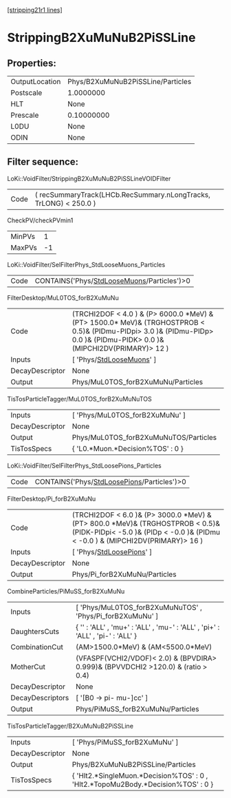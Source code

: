 [[stripping21r1 lines]](./stripping21r1-index)

# StrippingB2XuMuNuB2PiSSLine

## Properties:

|                |                                   |
|----------------|-----------------------------------|
| OutputLocation | Phys/B2XuMuNuB2PiSSLine/Particles |
| Postscale      | 1.0000000                         |
| HLT            | None                              |
| Prescale       | 0.10000000                        |
| L0DU           | None                              |
| ODIN           | None                              |

## Filter sequence:

LoKi::VoidFilter/StrippingB2XuMuNuB2PiSSLineVOIDFilter

|      |                                                                   |
|------|-------------------------------------------------------------------|
| Code | ( recSummaryTrack(LHCb.RecSummary.nLongTracks, TrLONG) \< 250.0 ) |

CheckPV/checkPVmin1

|        |     |
|--------|-----|
| MinPVs | 1   |
| MaxPVs | -1  |

LoKi::VoidFilter/SelFilterPhys_StdLooseMuons_Particles

|      |                                                                                              |
|------|----------------------------------------------------------------------------------------------|
| Code | CONTAINS('Phys/[StdLooseMuons](./stripping21r1-commonparticles-stdloosemuons)/Particles')\>0 |

FilterDesktop/MuL0TOS_forB2XuMuNu

|                 |                                                                                                                                                                                  |
|-----------------|----------------------------------------------------------------------------------------------------------------------------------------------------------------------------------|
| Code            | (TRCHI2DOF \< 4.0 ) & (P\> 6000.0 \*MeV) & (PT\> 1500.0\* MeV)& (TRGHOSTPROB \< 0.5)& (PIDmu-PIDpi\> 3.0 )& (PIDmu-PIDp\> 0.0 )& (PIDmu-PIDK\> 0.0 )& (MIPCHI2DV(PRIMARY)\> 12 ) |
| Inputs          | [ 'Phys/[StdLooseMuons](./stripping21r1-commonparticles-stdloosemuons)' ]                                                                                                      |
| DecayDescriptor | None                                                                                                                                                                             |
| Output          | Phys/MuL0TOS_forB2XuMuNu/Particles                                                                                                                                               |

TisTosParticleTagger/MuL0TOS_forB2XuMuNuTOS

|                 |                                       |
|-----------------|---------------------------------------|
| Inputs          | [ 'Phys/MuL0TOS_forB2XuMuNu' ]      |
| DecayDescriptor | None                                  |
| Output          | Phys/MuL0TOS_forB2XuMuNuTOS/Particles |
| TisTosSpecs     | { 'L0.\*Muon.\*Decision%TOS' : 0 }    |

LoKi::VoidFilter/SelFilterPhys_StdLoosePions_Particles

|      |                                                                                              |
|------|----------------------------------------------------------------------------------------------|
| Code | CONTAINS('Phys/[StdLoosePions](./stripping21r1-commonparticles-stdloosepions)/Particles')\>0 |

FilterDesktop/Pi_forB2XuMuNu

|                 |                                                                                                                                                                          |
|-----------------|--------------------------------------------------------------------------------------------------------------------------------------------------------------------------|
| Code            | (TRCHI2DOF \< 6.0 )& (P\> 3000.0 \*MeV) & (PT\> 800.0 \*MeV)& (TRGHOSTPROB \< 0.5)& (PIDK-PIDpi\< -5.0 )& (PIDp \< -0.0 )& (PIDmu \< -0.0 ) & (MIPCHI2DV(PRIMARY)\> 16 ) |
| Inputs          | [ 'Phys/[StdLoosePions](./stripping21r1-commonparticles-stdloosepions)' ]                                                                                              |
| DecayDescriptor | None                                                                                                                                                                     |
| Output          | Phys/Pi_forB2XuMuNu/Particles                                                                                                                                            |

CombineParticles/PiMuSS_forB2XuMuNu

|                  |                                                                                      |
|------------------|--------------------------------------------------------------------------------------|
| Inputs           | [ 'Phys/MuL0TOS_forB2XuMuNuTOS' , 'Phys/Pi_forB2XuMuNu' ]                          |
| DaughtersCuts    | { '' : 'ALL' , 'mu+' : 'ALL' , 'mu-' : 'ALL' , 'pi+' : 'ALL' , 'pi-' : 'ALL' }       |
| CombinationCut   | (AM\>1500.0\*MeV) & (AM\<5500.0\*MeV)                                                |
| MotherCut        | (VFASPF(VCHI2/VDOF)\< 2.0) & (BPVDIRA\> 0.999)& (BPVVDCHI2 \>120.0) & (ratio \> 0.4) |
| DecayDescriptor  | None                                                                                 |
| DecayDescriptors | [ '[B0 -\> pi- mu-]cc' ]                                                         |
| Output           | Phys/PiMuSS_forB2XuMuNu/Particles                                                    |

TisTosParticleTagger/B2XuMuNuB2PiSSLine

|                 |                                                                                      |
|-----------------|--------------------------------------------------------------------------------------|
| Inputs          | [ 'Phys/PiMuSS_forB2XuMuNu' ]                                                      |
| DecayDescriptor | None                                                                                 |
| Output          | Phys/B2XuMuNuB2PiSSLine/Particles                                                    |
| TisTosSpecs     | { 'Hlt2.\*SingleMuon.\*Decision%TOS' : 0 , 'Hlt2.\*TopoMu2Body.\*Decision%TOS' : 0 } |
